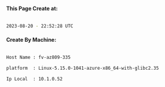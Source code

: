 
   
#### This Page Create at:

```bash

2023-08-20 - 22:52:28 UTC

```

#### Create By Machine:

```bash

Host Name : fv-az809-335

platform  : Linux-5.15.0-1041-azure-x86_64-with-glibc2.35

Ip Local  : 10.1.0.52

```

